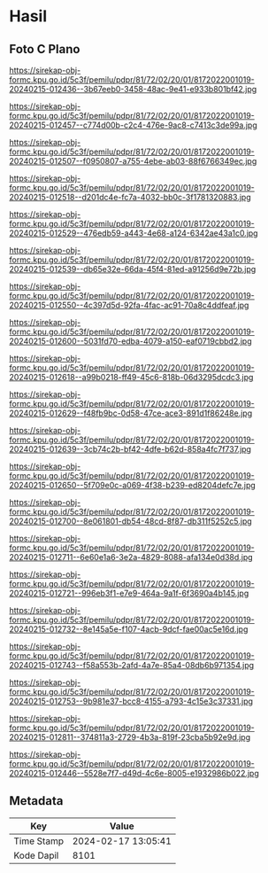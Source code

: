 # Hasil

## Foto C Plano

https://sirekap-obj-formc.kpu.go.id/5c3f/pemilu/pdpr/81/72/02/20/01/8172022001019-20240215-012436--3b67eeb0-3458-48ac-9e41-e933b801bf42.jpg

https://sirekap-obj-formc.kpu.go.id/5c3f/pemilu/pdpr/81/72/02/20/01/8172022001019-20240215-012457--c774d00b-c2c4-476e-9ac8-c7413c3de99a.jpg

https://sirekap-obj-formc.kpu.go.id/5c3f/pemilu/pdpr/81/72/02/20/01/8172022001019-20240215-012507--f0950807-a755-4ebe-ab03-88f6766349ec.jpg

https://sirekap-obj-formc.kpu.go.id/5c3f/pemilu/pdpr/81/72/02/20/01/8172022001019-20240215-012518--d201dc4e-fc7a-4032-bb0c-3f1781320883.jpg

https://sirekap-obj-formc.kpu.go.id/5c3f/pemilu/pdpr/81/72/02/20/01/8172022001019-20240215-012529--476edb59-a443-4e68-a124-6342ae43a1c0.jpg

https://sirekap-obj-formc.kpu.go.id/5c3f/pemilu/pdpr/81/72/02/20/01/8172022001019-20240215-012539--db65e32e-66da-45f4-81ed-a91256d9e72b.jpg

https://sirekap-obj-formc.kpu.go.id/5c3f/pemilu/pdpr/81/72/02/20/01/8172022001019-20240215-012550--4c397d5d-92fa-4fac-ac91-70a8c4ddfeaf.jpg

https://sirekap-obj-formc.kpu.go.id/5c3f/pemilu/pdpr/81/72/02/20/01/8172022001019-20240215-012600--5031fd70-edba-4079-a150-eaf0719cbbd2.jpg

https://sirekap-obj-formc.kpu.go.id/5c3f/pemilu/pdpr/81/72/02/20/01/8172022001019-20240215-012618--a99b0218-ff49-45c6-818b-06d3295dcdc3.jpg

https://sirekap-obj-formc.kpu.go.id/5c3f/pemilu/pdpr/81/72/02/20/01/8172022001019-20240215-012629--f48fb9bc-0d58-47ce-ace3-891d1f86248e.jpg

https://sirekap-obj-formc.kpu.go.id/5c3f/pemilu/pdpr/81/72/02/20/01/8172022001019-20240215-012639--3cb74c2b-bf42-4dfe-b62d-858a4fc7f737.jpg

https://sirekap-obj-formc.kpu.go.id/5c3f/pemilu/pdpr/81/72/02/20/01/8172022001019-20240215-012650--5f709e0c-a069-4f38-b239-ed8204defc7e.jpg

https://sirekap-obj-formc.kpu.go.id/5c3f/pemilu/pdpr/81/72/02/20/01/8172022001019-20240215-012700--8e061801-db54-48cd-8f87-db311f5252c5.jpg

https://sirekap-obj-formc.kpu.go.id/5c3f/pemilu/pdpr/81/72/02/20/01/8172022001019-20240215-012711--6e60e1a6-3e2a-4829-8088-afa134e0d38d.jpg

https://sirekap-obj-formc.kpu.go.id/5c3f/pemilu/pdpr/81/72/02/20/01/8172022001019-20240215-012721--996eb3f1-e7e9-464a-9a1f-6f3690a4b145.jpg

https://sirekap-obj-formc.kpu.go.id/5c3f/pemilu/pdpr/81/72/02/20/01/8172022001019-20240215-012732--8e145a5e-f107-4acb-9dcf-fae00ac5e16d.jpg

https://sirekap-obj-formc.kpu.go.id/5c3f/pemilu/pdpr/81/72/02/20/01/8172022001019-20240215-012743--f58a553b-2afd-4a7e-85a4-08db6b971354.jpg

https://sirekap-obj-formc.kpu.go.id/5c3f/pemilu/pdpr/81/72/02/20/01/8172022001019-20240215-012753--9b981e37-bcc8-4155-a793-4c15e3c37331.jpg

https://sirekap-obj-formc.kpu.go.id/5c3f/pemilu/pdpr/81/72/02/20/01/8172022001019-20240215-012811--374811a3-2729-4b3a-819f-23cba5b92e9d.jpg

https://sirekap-obj-formc.kpu.go.id/5c3f/pemilu/pdpr/81/72/02/20/01/8172022001019-20240215-012446--5528e7f7-d49d-4c6e-8005-e1932986b022.jpg


## Metadata

| Key        | Value               |
| ---------- | ------------------- |
| Time Stamp | 2024-02-17 13:05:41 |
| Kode Dapil | 8101                |



